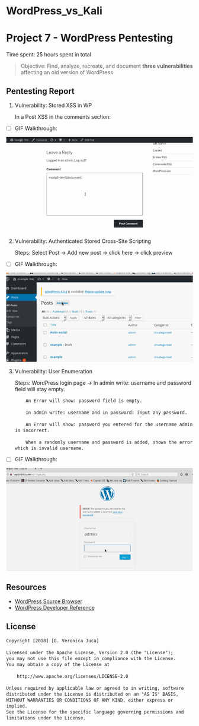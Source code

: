 # WordPress_vs_Kali
# Project 7 - WordPress Pentesting
Time spent: 25 hours spent in total

> Objective: Find, analyze, recreate, and document **three vulnerabilities** affecting an old version of WordPress

## Pentesting Report
1. Vulnerability: Stored XSS in WP

    In a Post XSS <script>alert(document.cookie);</script> in the comments section:
    
  - [ ] GIF Walkthrough: 
  
  <img src="https://github.com/gvero89/WordPress_vs_Kali/blob/master/XSS%20attack.gif" width=600>

 
2. Vulnerability: Authenticated Stored Cross-Site Scripting

    Steps: Select Post -> Add new post -> <a onmouseover="alert('I got you!')">click here</a> -> click preview
    
  - [ ] GIF Walkthrough: 
  
  <img src="https://github.com/gvero89/WordPress_vs_Kali/blob/master/Cross%20Site%20Scripting.gif" width=600>

3. Vulnerability: User Enumeration

    Steps: WordPress login page -> In admin write: username and password field will stay empty. 
    
           An Error will show: password field is empty.
           
           In admin write: username and in password: input any password.
           
           An Error will show: password you entered for the username admin is incorrect.
           
           When a randomly username and password is added, shows the error which is invalid username.
           
  - [ ] GIF Walkthrough: 
  
  <img src="https://github.com/gvero89/WordPress_vs_Kali/blob/master/user%20enumeration.gif" width=600>

## Resources

- [WordPress Source Browser](https://core.trac.wordpress.org/browser/)
- [WordPress Developer Reference](https://developer.wordpress.org/reference/)

## License

    Copyright [2018] [G. Veronica Juca]

    Licensed under the Apache License, Version 2.0 (the "License");
    you may not use this file except in compliance with the License.
    You may obtain a copy of the License at

        http://www.apache.org/licenses/LICENSE-2.0

    Unless required by applicable law or agreed to in writing, software
    distributed under the License is distributed on an "AS IS" BASIS,
    WITHOUT WARRANTIES OR CONDITIONS OF ANY KIND, either express or implied.
    See the License for the specific language governing permissions and
    limitations under the License.
